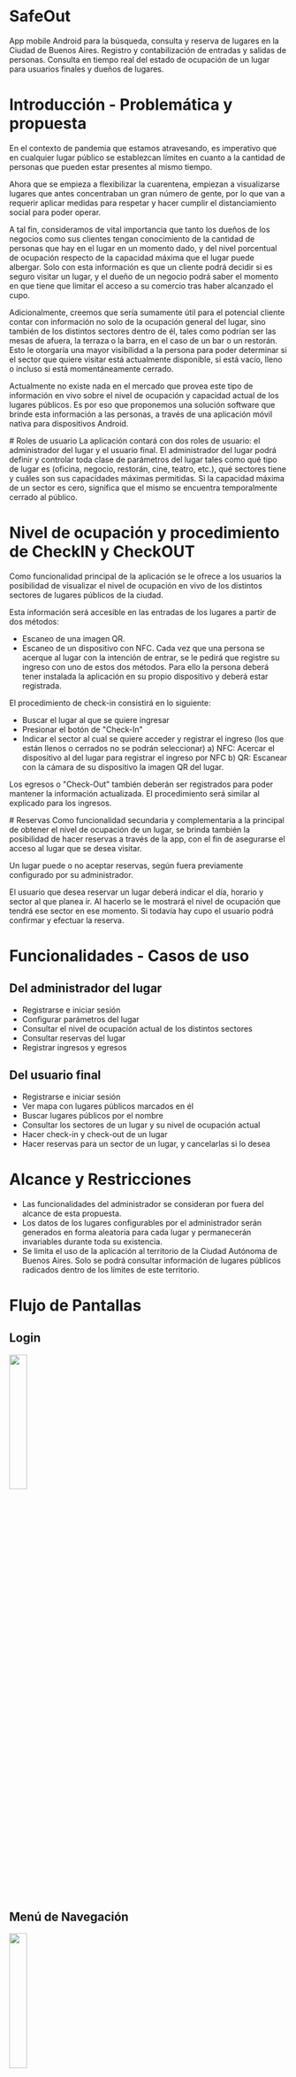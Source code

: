 # SafeOut
App mobile Android para la búsqueda, consulta y reserva de lugares en la Ciudad de Buenos Aires.
Registro y contabilización de entradas y salidas de personas.
Consulta en tiempo real del estado de ocupación de un lugar para usuarios finales y dueños de lugares.

# Introducción - Problemática y propuesta
En el contexto de pandemia que estamos atravesando, es imperativo que en cualquier lugar público se establezcan límites en cuanto a la cantidad de personas que pueden estar presentes al mismo tiempo.

Ahora que se empieza a flexibilizar la cuarentena, empiezan a visualizarse lugares que antes concentraban un gran número de gente, por lo que van a requerir aplicar medidas para respetar y hacer cumplir el distanciamiento social para poder operar.

A tal fin, consideramos de vital importancia que tanto los dueños de los negocios como sus clientes tengan conocimiento de la cantidad de personas que hay en el lugar en un momento dado, y del nivel porcentual de ocupación respecto de la capacidad máxima que el lugar puede albergar. Solo con esta información es que un cliente podrá decidir si es seguro visitar un lugar, y el dueño de un negocio podrá saber el momento en que tiene que limitar el acceso a su comercio tras haber alcanzado el cupo.

Adicionalmente, creemos que sería sumamente útil para el potencial cliente contar con información no solo de la ocupación general del lugar, sino también de los distintos sectores dentro de él, tales como podrían ser las mesas de afuera, la terraza o la barra, en el caso de un bar o un restorán. Esto le otorgaría una mayor visibilidad a la persona para poder determinar si el sector que quiere visitar está actualmente disponible, si está vacío, lleno o incluso si está momentáneamente cerrado.

Actualmente no existe nada en el mercado que provea este tipo de información en vivo sobre el nivel de ocupación y capacidad actual de los lugares públicos. Es por eso que proponemos una solución software que brinde esta información a las personas, a través de una aplicación móvil nativa para dispositivos Android.

# Roles de usuario
La aplicación contará con dos roles de usuario: el administrador del lugar y el usuario final. 
El administrador del lugar podrá definir y controlar toda clase de parámetros del lugar tales como qué tipo de lugar es (oficina, negocio, restorán, cine, teatro, etc.), qué sectores tiene y cuáles son sus capacidades máximas permitidas. Si la capacidad máxima de un sector es cero, significa que el mismo se encuentra temporalmente cerrado al público.

# Nivel de ocupación y procedimiento de CheckIN y CheckOUT
Como funcionalidad principal de la aplicación se le ofrece a los usuarios la posibilidad de visualizar el nivel de ocupación en vivo de los distintos sectores de lugares públicos de la ciudad.

Esta información será accesible en las entradas de los lugares a partir de dos métodos:
- Escaneo de una imagen QR.
- Escaneo de un dispositivo con NFC. 
Cada vez que una persona se acerque al lugar con la intención de entrar, se le pedirá que registre su ingreso con uno de estos dos métodos. Para ello la persona deberá tener instalada la aplicación en su propio dispositivo y deberá estar registrada. 

El procedimiento de check-in consistirá en lo siguiente:

- Buscar el lugar al que se quiere ingresar
- Presionar el botón de "Check-In"
- Indicar el sector al cual se quiere acceder y registrar el ingreso (los que están llenos o cerrados no se podrán seleccionar)
    a) NFC: Acercar el dispositivo al del lugar para registrar el ingreso por NFC
    b) QR: Escanear con la cámara de su dispositivo la imagen QR del lugar.

Los egresos o "Check-Out" también deberán ser registrados para poder mantener la información actualizada. 
El procedimiento será similar al explicado para los ingresos.

# Reservas
Como funcionalidad secundaria y complementaria a la principal de obtener el nivel de ocupación de un lugar, se brinda también la posibilidad de hacer reservas a través de la app, con el fin de asegurarse el acceso al lugar que se desea visitar.

Un lugar puede o no aceptar reservas, según fuera previamente configurado por su administrador.

El usuario que desea reservar un lugar deberá indicar el día, horario y sector al que planea ir. Al hacerlo se le mostrará el nivel de ocupación que tendrá ese sector en ese momento. Si todavía hay cupo el usuario podrá confirmar y efectuar la reserva.

# Funcionalidades - Casos de uso
## Del administrador del lugar
- Registrarse e iniciar sesión
- Configurar parámetros del lugar
- Consultar el nivel de ocupación actual de los distintos sectores
- Consultar reservas del lugar
- Registrar ingresos y egresos

## Del usuario final
- Registrarse e iniciar sesión
- Ver mapa con lugares públicos marcados en él
- Buscar lugares públicos por el nombre
- Consultar los sectores de un lugar y su nivel de ocupación actual
- Hacer check-in y check-out de un lugar
- Hacer reservas para un sector de un lugar, y cancelarlas si lo desea

# Alcance y Restricciones
- Las funcionalidades del administrador se consideran por fuera del alcance de esta propuesta. 
- Los datos de los lugares configurables por el administrador serán generados en forma aleatoria para cada lugar y permanecerán invariables durante toda su existencia.
- Se limita el uso de la aplicación al territorio de la Ciudad Autónoma de Buenos Aires. Solo se podrá consultar información de lugares públicos radicados dentro de los límites de este territorio.

# Flujo de Pantallas

## Login
<img src="readme-assets/1-login.png" width="25%">


## Menú de Navegación
<img src="readme-assets/2-menu.png" width="25%">

## Home 
<p float="left">
<img src="readme-assets/3-home-a.png" width="25%">
<img src="readme-assets/3-home-b.png" width="25%">
</p>

## Mapa de lugares 
<p float="left">
<img src="readme-assets/4-map.png" width="25%">
<img src="readme-assets/4-map-a.png" width="25%">
</p>

## Detalle de lugar
<img src="readme-assets/5-place-detail.png" width="25%">

## Buscar lugares

## Check IN
### QR
<p float="left">
<img src="readme-assets/7-checkin-qr.png" width="20%">
<img src="readme-assets/7-checkin-qr-detail.png" width="20%">
<img src="readme-assets/7-checkin-qr-success.png" width="20%">
</p>

### NFC
<p float="left">
<img src="readme-assets/7-checkin-nfc.png" width="20%">
<img src="readme-assets/7-checkin-nfc-detail.png" width="20%">
<img src="readme-assets/7-checkin-nfc-success.png" width="20%">
</p>

## Check OUT
### QR
<p float="left">
<img src="readme-assets/7-checkout-qr.png" width="20%">
<img src="readme-assets/7-checkout-qr-success.png" width="20%">
</p>

### NFC
<p float="left">
<img src="readme-assets/7-checkout-nfc.png" width="20%">
<img src="readme-assets/7-checkout-nfc-success.png" width="20%">
</p>

## Errores Checkin / Checkout

<p float="left">
<img src="readme-assets/7-checkin-qr-error.png" width="20%">
<img src="readme-assets/7-checkin-qr-error-2.png" width="20%">
<img src="readme-assets/7-checkout-qr-error.png" width="20%">
</p>


## Ver info
### QR
<p float="left">
<img src="readme-assets/8-info.png" width="20%">
<img src="readme-assets/8-info-detail.png" width="20%">
</p>

## Reservas
<p float="left">
<img src="readme-assets/9-reservation-1.png" width="20%">
<img src="readme-assets/9-reservation-2.png" width="20%">
<img src="readme-assets/9-reservation-3.png" width="20%">
</p>

<p float="left">
<img src="readme-assets/9-reservation-4.png" width="20%">
<img src="readme-assets/9-reservation-5.png" width="20%">
<img src="readme-assets/9-reservation-6.png" width="20%">
</p>

<p float="left">
<img src="readme-assets/9-reservation-7.png" width="20%">
<img src="readme-assets/9-reservation-8.png" width="20%">
<img src="readme-assets/9-reservation-9.png" width="20%">
</p>

# Próxima Release
